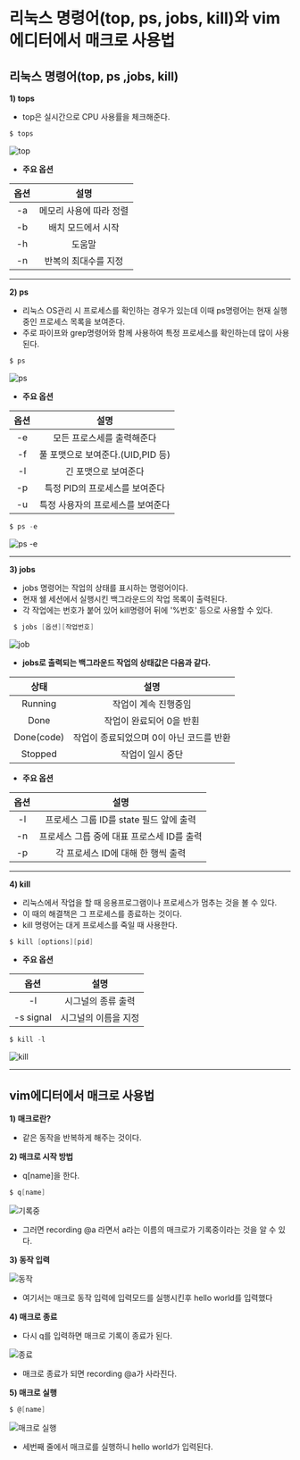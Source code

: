 # 리눅스 명령어(top, ps, jobs, kill)와 vim에디터에서 매크로 사용법


## 리눅스 명령어(top, ps ,jobs, kill)
**1) tops**
* top은 실시간으로 CPU 사용률을 체크해준다.

```c
$ tops
```
![top](https://user-images.githubusercontent.com/98298940/171864295-e8338724-7ae3-4c9d-8499-9b4d0ed4ccc0.png)

* **주요 옵션**

|옵션|설명|
|:---:|:---:|
|-a|메모리 사용에 따라 정렬|
|-b|배치 모드에서 시작|
|-h|도움말|
|-n|반복의 최대수를 지정|

---

**2) ps**
* 리눅스 OS관리 시 프로세스를 확인하는 경우가 있는데 이때 ps명령어는 현재 실행중인 프로세스 목록을 보여준다.
* 주로 파이프와 grep명령어와 함께 사용하여 특정 프로세스를 확인하는데 많이 사용된다.

```c
$ ps
```

 ![ps](https://user-images.githubusercontent.com/98298940/171865892-024fbd7f-bafa-42da-9ad8-1084c2d1d2d2.png)
 
 * **주요 옵션**
 
 |옵션|설명|
 |:---:|:---:|
 |-e|모든 프로스세를 출력해준다|
 |-f|풀 포맷으로 보여준다.(UID,PID 등)|
 |-l|긴 포맷으로 보여준다|
 |-p|특정 PID의 프로세스를 보여준다|
 |-u|특정 사용자의 프로세스를 보여준다|
 
 ```c
 $ ps -e
 ```
 
 ![ps -e](https://user-images.githubusercontent.com/98298940/171866937-cbb05a70-66fc-4cd9-8226-df8752c2dc13.png)
 
 ---
 
 **3) jobs**
 * jobs 명령어는 작업의 상태를 표시하는 명령어이다.
 * 현재 쉘 세션에서 실행시킨 백그라운드의 작업 목록이 출력된다.
 * 각 작업에는 번호가 붙어 있어 kill명령어 뒤에 '%번호' 등으로 사용할 수 있다.
 
 ```c
  $ jobs [옵션][작업번호]
  ```


 ![job](https://user-images.githubusercontent.com/98298940/171868298-aa30a5d0-3fa5-4765-b7ee-55488013f330.png)

 * **jobs로 출력되는 백그라운드 작업의 상태값은 다음과 같다.**

|상태|설명|
|:---:|:---:|
|Running|작업이 계속 진행중임|
|Done|작업이 완료되어 0을 반횐|
|Done(code)|작업이 종료되었으며 0이 아닌 코드를 반환|
|Stopped|작업이 일시 중단|


* **주요 옵션**


|옵션|설명|
|:---:|:---:|
|-l|프로세스 그룹 ID를 state 필드 앞에 출력|
|-n|프로세스 그릅 중에 대표 프로스세 ID를 출력|
|-p|각 프로세스 ID에 대해 한 행씩 출력|

---

**4) kill**
* 리눅스에서 작업을 할 때 응용프로그램이나 프로세스가 멈추는 것을 볼 수 있다.
* 이 때의 해결책은 그 프로세스를 종료하는 것이다.
* kill 명령어는 대게 프로세스를 죽일 때 사용한다.

```c
$ kill [options][pid]
```

* **주요 옵션**

|옵션|설명|
|:---:|:---:|
|-l|시그널의 종류 출력|
|-s signal|시그널의 이름을 지정|


```c
$ kill -l
```

![kill](https://user-images.githubusercontent.com/98298940/171872431-c70b8166-0db0-4d34-9c6c-c3ec56432c76.png)

---

## vim에디터에서 매크로 사용법

**1) 매크로란?**
* 같은 동작을 반복하게 해주는 것이다.


**2) 매크로 시작 방법**

* q[name]을 한다.
```c
$ q[name]
```
![기록중](https://user-images.githubusercontent.com/98298940/171875587-e0dfdd57-07c1-4865-aa1a-4ad0c44ca1af.png)

* 그러면 recording @a 라면서 a라는 이름의 매크로가 기록중이라는 것을 알 수 있다.


**3) 동작 입력**

![동작](https://user-images.githubusercontent.com/98298940/171876160-d7f738b2-b8d9-4bb4-acb4-94236981689f.png)

* 여기서는 매크로 동작 입력에 입력모드를 실행시킨후 hello world를 입력했다


**4) 매크로 종료**

* 다시 q를 입력하면 매크로 기록이 종료가 된다.

![종료](https://user-images.githubusercontent.com/98298940/171876663-e4d3cfa6-a1bd-44d9-990b-9ea2c4a9211a.png)

* 매크로 종료가 되면 recording @a가 사라진다.

**5) 매크로 실행**

```c
$ @[name]
```

![매크로 실행](https://user-images.githubusercontent.com/98298940/171877319-8dd36b1e-9ced-42e5-b136-336a134961d1.png)

* 세번째 줄에서 매크로를 실행하니 hello world가 입력된다.


